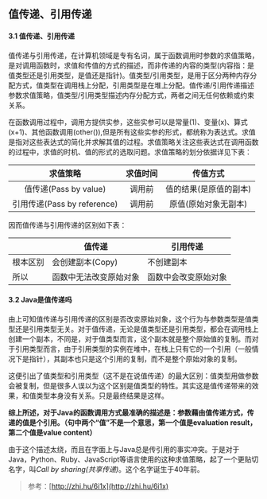 ## 值传递、引用传递

#### 3.1 值传递、引用传递

值传递与引用传递，在计算机领域是专有名词，属于函数调用时参数的求值策略，是对调用函数时，求值和传值的方式的描述，而非传递的内容的类型(内容指：是值类型还是引用类型，是值还是指针)。值类型/引用类型，是用于区分两种内存分配方式，值类型在调用栈上分配，引用类型是在堆上分配。值传递/引用传递描述参数求值策略，值类型/引用类型描述内存分配方式，两者之间无任何依赖或约束关系。

在函数调用过程中，调用方提供实参，这些实参可以是常量(1)、变量(x)、算式(x+1)、其他函数调用(other()),但是所有这些实参的形式，都统称为表达式。求值是指对这些表达式的简化并求解其值的过程。求值策略关注这些表达式在调用函数的过程中，求值的时机、值的形式的选取问题。求值策略的划分依据详见下表：

|          求值策略           | 求值时间 |        传值方式        |
| :-------------------------: | :------: | :--------------------: |
|    值传递(Pass by value)    |  调用前  | 值的结果(是原值的副本) |
| 引用传递(Pass by reference) |  调用前  |  原值(原始对象无副本)  |

因而值传递与引用传递的区别如下表：

|          | 值传递                 | 引用传递             |
| -------- | ---------------------- | -------------------- |
| 根本区别 | 会创建副本(Copy)       | 不创建副本           |
| 所以     | 函数中无法改变原始对象 | 函数中会改变原始对象 |


#### 3.2 Java是值传递吗
由上可知值传递与引用传递的区别是否改变原始对象，这个行为与参数类型是值类型还是引用类型无关。对于值传递，无论是值类型还是引用类型，都会在调用栈上创建一个副本，不同是，对于值类型而言，这个副本就是整个原始值的复制。而对于引用类型而言，由于引用类型的实例在堆中，在栈上只有它的一个引用（一般情况下是指针），其副本也只是这个引用的复制，而不是整个原始对象的复制。

这便引出了值类型和引用类型（这不是在说值传递）的最大区别：值类型用做参数会被复制，但是很多人误以为这个区别是值类型的特性。其实这是值传递带来的效果，和值类型本身没有关系。只是最终结果是这样。

**综上所述，对于Java的函数调用方式最准确的描述是：参数藉由值传递方式，传递的值是个引用。（句中两个“值”不是一个意思，第一个值是evaluation result，第二个值是value content）**

由于这个描述太绕，而且在字面上与Java总是传引用的事实冲突。于是对于Java，Python、Ruby、JavaScript等语言使用的这种求值策略，起了一个更贴切名字，叫*Call by sharing(共享传递)*。这个名字诞生于40年前。


>参考：[http://zhi.hu/6i1x](http://zhi.hu/6i1x)